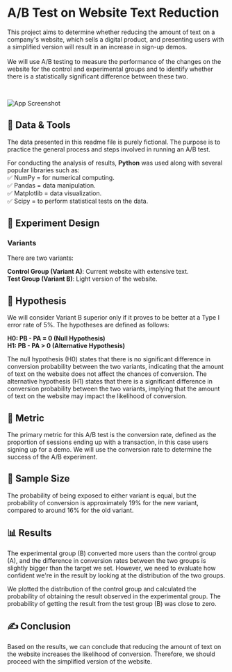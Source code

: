 
# A/B Test on Website Text Reduction
This project aims to determine whether reducing the amount of text on a company's website, which sells a digital product, and presenting users with a simplified version will result in an increase in sign-up demos. <br> 
<br>
We will use A/B testing to measure the performance of the changes on the website for the control and experimental groups and to identify whether there is a statistically significant difference between these two.

<br>

![App Screenshot](https://i.imgur.com/avkviYm.png)

## 💾 Data & Tools
The data presented in this readme file is purely fictional. The purpose is to practice the general process and steps involved in running an A/B test. 

For conducting the analysis of results, **Python** was used along with several popular libraries such as: <br>
✅ NumPy = for numerical computing. <br>
✅ Pandas =  data manipulation. <br>
✅ Matplotlib = data visualization.<br>
✅ Scipy = to perform statistical tests on the data. <br>

## 🔎 Experiment Design
### Variants
There are two variants:<br>

**Control Group (Variant A)**: Current website with extensive text.<br>
**Test Group (Variant B)**: Light version of the website.<br>

## 📍 Hypothesis
We will consider Variant B superior only if it proves to be better at a Type I error rate of 5%. The hypotheses are defined as follows:

**H0: PB - PA = 0 (Null Hypothesis)**<br>
**H1: PB - PA > 0 (Alternative Hypothesis)**<br>

The null hypothesis (H0) states that there is no significant difference in conversion probability between the two variants, indicating that the amount of text on the website does not affect the chances of conversion. The alternative hypothesis (H1) states that there is a significant difference in conversion probability between the two variants, implying that the amount of text on the website may impact the likelihood of conversion.

## 🎯 Metric
The primary metric for this A/B test is the conversion rate, defined as the proportion of sessions ending up with a transaction, in this case users signing up for a demo. We will use the conversion rate to determine the success of the A/B experiment.

## 📏 Sample Size
The probability of being exposed to either variant is equal, but the probability of conversion is approximately 19% for the new variant, compared to around 16% for the old variant.

## 📊 Results
The experimental group (B) converted more users than the control group (A), and the difference in conversion rates between the two groups is slightly bigger than the target we set. However, we need to evaluate how confident we're in the result by looking at the distribution of the two groups.

We plotted the distribution of the control group and calculated the probability of obtaining the result observed in the experimental group. The probability of getting the result from the test group (B) was close to zero.

## ✍ Conclusion
Based on the results, we can conclude that reducing the amount of text on the website increases the likelihood of conversion. Therefore, we should proceed with the simplified version of the website.


